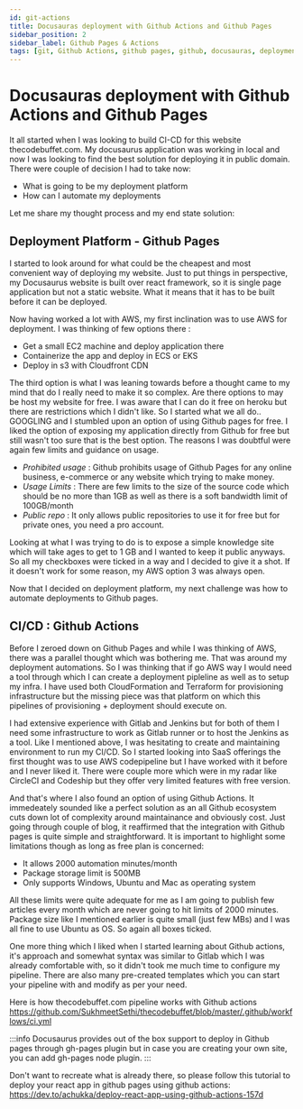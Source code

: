 ```yaml
---
id: git-actions
title: Docusauras deployment with Github Actions and Github Pages
sidebar_position: 2
sidebar_label: Github Pages & Actions
tags: [git, Github Actions, github pages, github, docusauras, deployment]
---
```


# Docusauras deployment with Github Actions and Github Pages

It all started when I was looking to build CI-CD for this website thecodebuffet.com. My docusaurus application was working in local and now I was looking to find the best solution for deploying it in public domain. There were couple of decision I had to take now:
- What is going to be my deployment platform
- How can I automate my deployments

Let me share my thought process and my end state solution:

## Deployment Platform - Github Pages

I started to look around for what could be the cheapest and most convenient way of deploying my website. Just to put things in perspective, my Docusaurus website is built over react framework, so it is single page application but not a static website. What it means that it has to be built before it can be deployed.

Now having worked a lot with AWS, my first inclination was to use AWS for deployment. I was thinking of few options there :
- Get a small EC2 machine and deploy application there
- Containerize the app and deploy in ECS or EKS
- Deploy in s3 with Cloudfront CDN

The third option is what I was leaning towards before a thought came to my mind that do I really need to make it so complex. Are there options to may be host my website for free. I was aware that I can do it free on heroku but there are restrictions which I didn't like. So I started what we all do.. GOOGLING and I stumbled upon an option of using Github pages for free. I liked the option of exposing my application directly from Github for free but still wasn't too sure that is the best option. The reasons I was doubtful were again few limits and guidance on usage.

- *Prohibited usage* : Github prohibits usage of Github Pages for any online business, e-commerce or any website which trying to make money. 
- *Usage Limits* : There are few limits to the size of the source code which should be no more than 1GB as well as there is a soft bandwidth limit of 100GB/month
- *Public repo* : It only allows public repositories to use it for free but for private ones, you need a pro account.

Looking at what I was trying to do is to expose a simple knowledge site which will take ages to get to 1 GB and I wanted to keep it public anyways. So all my checkboxes were ticked in a way and I decided to give it a shot. If it doesn't work for some reason, my AWS option 3 was always open.

Now that I decided on deployment platform, my next challenge was how to automate deployments to Github pages.

## CI/CD : Github Actions

Before I zeroed down on Github Pages and while I was thinking of AWS, there was a parallel thought which was bothering me. That was around my deployment automations. So I was thinking that if go AWS way I would need a tool through which I can create a deployment pipleline as well as to setup my infra. I have used both CloudFormation and Terraform for provisioning infrastructure but the missing piece was that platform on which this pipelines of provisioning + deployment should execute on.

I had extensive experience with Gitlab and Jenkins but for both of them I need some infrastructure to work as Gitlab runner or to host the Jenkins as a tool. Like I mentioned above, I was hesitating to create and maintaining environment to run my CI/CD. So I started looking into SaaS offerings the first thought was to use AWS codepipeline but I have worked with it before and I never liked it. There were couple more which were in my radar like CircleCI and Codeship but they offer very limited features with free version.

And that's where I also found an option of using Github Actions. It immedeately sounded like a perfect solution as an all Github ecosystem cuts down lot of complexity around maintainance and obviously cost. Just going through couple of blog, it reaffirmed that the integration with Github pages is quite simple and straightforward. It is important to highlight some limitations though as long as free plan is concerned:

- It allows 2000 automation minutes/month
- Package storage limit is 500MB
- Only supports Windows, Ubuntu and Mac as operating system

All these limits were quite adequate for me as I am going to publish few articles every month which are never going to hit limits of 2000 minutes. Package size like I mentioned earlier is quite small (just few MBs) and I was all fine to use Ubuntu as OS. So again all boxes ticked. 

One more thing which I liked when I started learning about Github actions, it's approach and somewhat syntax was similar to Gitlab which I was already comfortable with, so it didn't took me much time to configure my pipeline. There are also many pre-created templates which you can start your pipeline with and modify as per your need.

Here is how thecodebuffet.com pipeline works with Github actions https://github.com/SukhmeetSethi/thecodebuffet/blob/master/.github/workflows/ci.yml

:::info
Docusaurus provides out of the box support to deploy in Github pages through gh-pages plugin but in case you are creating your own site, you can add gh-pages node plugin.
:::

Don't want to recreate what is already there, so please follow this tutorial to deploy your react app in github pages using github actions: https://dev.to/achukka/deploy-react-app-using-github-actions-157d